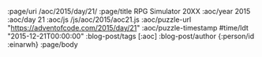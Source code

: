 :page/uri /aoc/2015/day/21/
:page/title RPG Simulator 20XX
:aoc/year 2015
:aoc/day 21
:aoc/js /js/aoc/2015/aoc21.js
:aoc/puzzle-url "https://adventofcode.com/2015/day/21"
:aoc/puzzle-timestamp #time/ldt "2015-12-21T00:00:00"
:blog-post/tags [:aoc]
:blog-post/author {:person/id :einarwh}
:page/body

<!-- # Einar W. Høst -->

